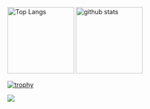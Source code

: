<p align="left"> 
  <img alt="Top Langs" height="150px" src="https://github-readme-stats.vercel.app/api/top-langs/?username=maru0401&layout=compact&show_icons=true&theme=onedark" />
  <img alt="github stats" height="150px" src="https://github-readme-stats.vercel.app/api?username=maru0401&theme=onedark&show_icons=ture" />
</p>



  [![trophy](https://github-profile-trophy.vercel.app/?username=maru0401&theme=onedark&column=7
)](https://github.com/ryo-ma/github-profile-trophy)


![](http://github-profile-summary-cards.vercel.app/api/cards/profile-details?username=maru0401&theme=default)
